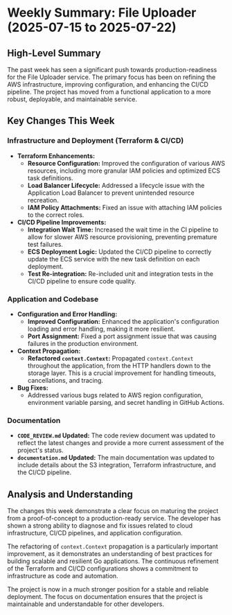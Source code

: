 # Weekly Summary: File Uploader (2025-07-15 to 2025-07-22)

## High-Level Summary

The past week has seen a significant push towards production-readiness for the File Uploader service. The primary focus has been on refining the AWS infrastructure, improving configuration, and enhancing the CI/CD pipeline. The project has moved from a functional application to a more robust, deployable, and maintainable service.

## Key Changes This Week

### Infrastructure and Deployment (Terraform & CI/CD)

*   **Terraform Enhancements:**
    *   **Resource Configuration:** Improved the configuration of various AWS resources, including more granular IAM policies and optimized ECS task definitions.
    *   **Load Balancer Lifecycle:** Addressed a lifecycle issue with the Application Load Balancer to prevent unintended resource recreation.
    *   **IAM Policy Attachments:** Fixed an issue with attaching IAM policies to the correct roles.
*   **CI/CD Pipeline Improvements:**
    *   **Integration Wait Time:** Increased the wait time in the CI pipeline to allow for slower AWS resource provisioning, preventing premature test failures.
    *   **ECS Deployment Logic:** Updated the CI/CD pipeline to correctly update the ECS service with the new task definition on each deployment.
    *   **Test Re-integration:** Re-included unit and integration tests in the CI/CD pipeline to ensure code quality.

### Application and Codebase

*   **Configuration and Error Handling:**
    *   **Improved Configuration:** Enhanced the application's configuration loading and error handling, making it more resilient.
    *   **Port Assignment:** Fixed a port assignment issue that was causing failures in the production environment.
*   **Context Propagation:**
    *   **Refactored `context.Context`:** Propagated `context.Context` throughout the application, from the HTTP handlers down to the storage layer. This is a crucial improvement for handling timeouts, cancellations, and tracing.
*   **Bug Fixes:**
    *   Addressed various bugs related to AWS region configuration, environment variable parsing, and secret handling in GitHub Actions.

### Documentation

*   **`CODE_REVIEW.md` Updated:** The code review document was updated to reflect the latest changes and provide a more current assessment of the project's status.
*   **`documentation.md` Updated:** The main documentation was updated to include details about the S3 integration, Terraform infrastructure, and the CI/CD pipeline.

## Analysis and Understanding

The changes this week demonstrate a clear focus on maturing the project from a proof-of-concept to a production-ready service. The developer has shown a strong ability to diagnose and fix issues related to cloud infrastructure, CI/CD pipelines, and application configuration.

The refactoring of `context.Context` propagation is a particularly important improvement, as it demonstrates an understanding of best practices for building scalable and resilient Go applications. The continuous refinement of the Terraform and CI/CD configurations shows a commitment to infrastructure as code and automation.

The project is now in a much stronger position for a stable and reliable deployment. The focus on documentation ensures that the project is maintainable and understandable for other developers.
